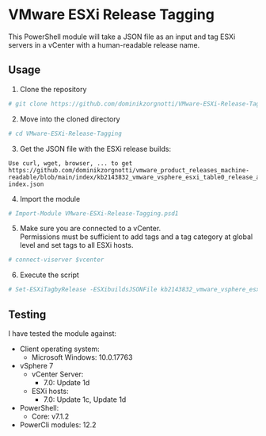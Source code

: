 # VMware ESXi Release Tagging

This PowerShell module will take a JSON file as an input and tag ESXi servers in a vCenter with a human-readable release name.

## Usage

1. Clone the repository  
```powershell
# git clone https://github.com/dominikzorgnotti/VMware-ESXi-Release-Tagging.git
```
2. Move into the cloned directory
```powershell
# cd VMware-ESXi-Release-Tagging
```
3. Get the JSON file with the ESXi release builds:
```text
Use curl, wget, browser, ... to get https://github.com/dominikzorgnotti/vmware_product_releases_machine-readable/blob/main/index/kb2143832_vmware_vsphere_esxi_table0_release_as-index.json
```
4. Import the module
```powershell
# Import-Module VMware-ESXi-Release-Tagging.psd1
```
5. Make sure you are connected to a vCenter.  
Permissions must be sufficient to add tags and a tag category at global level and set tags to all ESXi hosts.
```powershell
# connect-viserver $vcenter
```
6. Execute the script
```powershell
# Set-ESXiTagbyRelease -ESXibuildsJSONFile kb2143832_vmware_vsphere_esxi_table0_release_as-index.json
```

## Testing
I have tested the module against:

- Client operating system:
  - Microsoft Windows: 10.0.17763
- vSphere 7
  - vCenter Server:
    -  7.0: Update 1d
  - ESXi hosts:
    - 7.0: Update 1c, Update 1d
- PowerShell: 
  - Core: v7.1.2
- PowerCli modules: 12.2
